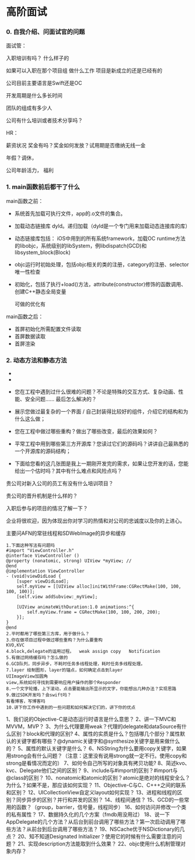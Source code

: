 # 高阶面试



### 0. 自我介绍、问面试官的问题



面试管：

入职培训有吗？ 什么样子的

如果可以入职在那个项目组 做什么工作 项目是新成立的还是已经有的

公司目前主要语言是Swift还是OC

开发周期是什么多长时间

团队的组成有多少人

公司有什么培训或者技术分享吗？

HR：

薪资状况 奖金有吗？奖金如何发放？试用期是否缴纳无线一金

年假？调休，

公司年龄活力， 福利



### 1. main函数前后都干了什么

main函数之前：

- 系统首先加载可执行文件，app的.o文件的集合。
- 加载动态链接库 dyld。递归加载（dyld是一个专门用来加载动态连接库的库）
  
- 动态链接库包括： iOS中用到的所有系统framework，加载OC runtime方法的libobjc，系统级别的libSystem，例libdispatch(GCD)和libsystem_block(Block)
  
- objc运行时初始处理，包括objc相关的类的注册，category的注册、selector唯一性检查

- 初始化，包括了执行+load()方法，attribute(constructor)修饰的函数调用、创建C++静态全局变量

  可做的优化有

main函数之后：

- 首屏初始化所需配置文件读取
- 首屏数据读取
- 首屏渲染

### 2. 动态方法和静态方法

- 
- 

- 您在工程中遇到过什么很难的问题？不论是特殊的交互方式、复杂动画、性能、安全问题…… 最后怎么解决的？
- 展示您做过最复杂的一个界面 / 自己封装得比较好的组件，介绍它的结构和为什么这么做；
- 您在工程中做过哪些重构？做出了哪些改变，最后的效果如何？
- 平常工程中用到哪些第三方开源库？您读过它们的源码吗？讲讲自己最熟悉的一个开源库的源码结构；
- 下面给您看的这几张图是我上一期刚开发完的需求，如果让您开发的话，您能给出一个估时吗？其中有什么难点和风险点吗？

贵公司对新入公司的员工有没有什么培训项目？

贵公司的晋升机制是什么样的？

入职后参与的项目的情况了解一下？

企业将很欢迎，因为体现出你对学习的热情和对公司的忠诚度以及你的上进心。

主要问AFN的常驻线程和SDWebImage的异步和缓存

```
1.下面这种写法有问题吗
#import "ViewController.h"
@interface ViewController ()
@property (nonatomic, strong) UIView *myView; //
@end
@implementation ViewController
- (void)viewDidLoad {
    [super viewDidLoad];
    self.myView = [[UIView alloc]initWithFrame:CGRectMake(100, 100, 100, 100)];
    [self.view addSubview:_myView];
    
    [UIView animateWithDuration:1.0 animations:^{
        self.myView.frame = CGRectMake(100, 100, 200, 200);
    }];
}
@end
2.平时都用了哪些第三方库，用于做什么？
3.你在做项目过程中做过哪些重构？为什么要重构
KVO,KVC
4.block,delegate的运用过程。  weak assign copy   Notification
5.有做过网络缓存吗？怎么做的
6.GCD队列，同步异步，不耗时任务多线程处理，耗时任务多线程处理。
7.layer 绘制图形，layer的锚点，如何确定点击到layer
UIImageView加圆角
view,系统如何寻找到需要响应用户操作的那个Responder
8.一个文字轮播，上下滚动，点击要能输出所显示的文字，你能想出几种办法？实现思路
9.做过SDK开发吗？会swift吗？
有看博客，写博客吗
10.讲下你工作中遇到的一些问题和如何解决它们的，讲下你的优点
```



1、我们说的Objective-C是动态运行时语言是什么意思？
2、讲一下MVC和MVVM，MVP？
3、为什么代理要用weak？代理的delegate和dataSource有什么区别？block和代理的区别?
4、属性的实质是什么？包括哪几个部分？属性默认的关键字都有哪些？@dynamic关键字和@synthesize关键字是用来做什么的？
5、属性的默认关键字是什么？
6、NSString为什么要用copy关键字，如果用strong会有什么问题？（注意：这里没有说用strong就一定不行。使用copy和strong是看情况而定的）
7、如何令自己所写的对象具有拷贝功能?
8、简述kvo、kvc、Delegate他们之间的区别？
9、include与#import的区别？#import与@class的区别？
10、nonatomic和atomic的区别？atomic是绝对的线程安全么？为什么？如果不是，那应该如何实现？
11、Objective-C与C、C+++之间的联系和区别？
12、UICollectionView自定义layout如何实现？
13、进程和线程的区别？同步异步的区别？并行和并发的区别？
14、线程间通信？
15、GCD的一些常用的函数？（group，barrier，信号量，线程同步）
16、如何访问并修改一个类的私有属性？
17、数据持久化的几个方案（fmdb用没用过）
18、说一下AppDelegate的几个方法？从后台到前台调用了哪些方法？第一次启动调用了哪些方法？从前台到后台调用了哪些方法？
19、NSCache优于NSDictionary的几点？
20、知不知道Designated Initializer？使用它的时候有什么需要注意的问题？
21、实现description方法能取到什么效果？
22、objc使用什么机制管理对象内存？